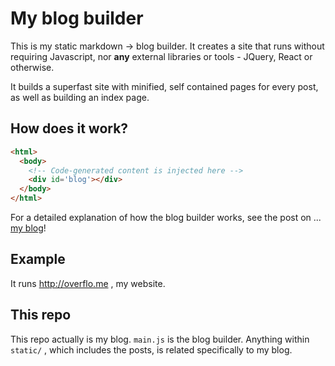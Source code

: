 # My blog builder

This is my static markdown -> blog builder. It creates a site that runs without requiring
Javascript, nor **any** external libraries or tools - JQuery, React or otherwise.

It builds a superfast site with minified, self contained pages for every post, as well as building an index page.

## How does it work?

```html
<html>
  <body>
    <!-- Code-generated content is injected here -->
    <div id='blog'></div>
  </body>
</html>
```

For a detailed explanation of how the blog builder works, see the post on
... [my blog](http://overflo.me/posts/theBlogBuilder.md.html)!

## Example

It runs http://overflo.me , my website.

## This repo

This repo actually is my blog. `main.js` is the blog builder.
Anything within `static/` , which includes the posts, is related
specifically to my blog.
